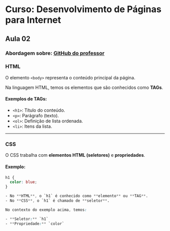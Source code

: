 # Curso: Desenvolvimento de Páginas para Internet

## Aula 02

### Abordagem sobre: [GitHub do professor](https://github.com/petinelson)

### HTML

O elemento `<body>` representa o conteúdo principal da página.

Na linguagem HTML, temos os elementos que são conhecidos como **TAGs**.

#### Exemplos de TAGs:

- `<h1>`: Título do conteúdo.
- `<p>`: Parágrafo (texto).
- `<ol>`: Definição de lista ordenada.
- `<li>`: Itens da lista.

---

### CSS

O CSS trabalha com **elementos HTML (seletores)** e **propriedades**.

#### Exemplo:

```css
h1 {
  color: blue;
}

- No **HTML**, o `h1` é conhecido como **elemento** ou **TAG**.
- No **CSS**, o `h1` é chamado de **seletor**.

No contexto do exemplo acima, temos:

- **Seletor:** `h1`
- **Propriedade:** `color`

